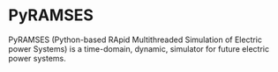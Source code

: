 # PyRAMSES

PyRAMSES (Python-based RApid Multithreaded Simulation of Electric power Systems) is a time-domain, dynamic, simulator for future electric power systems.
